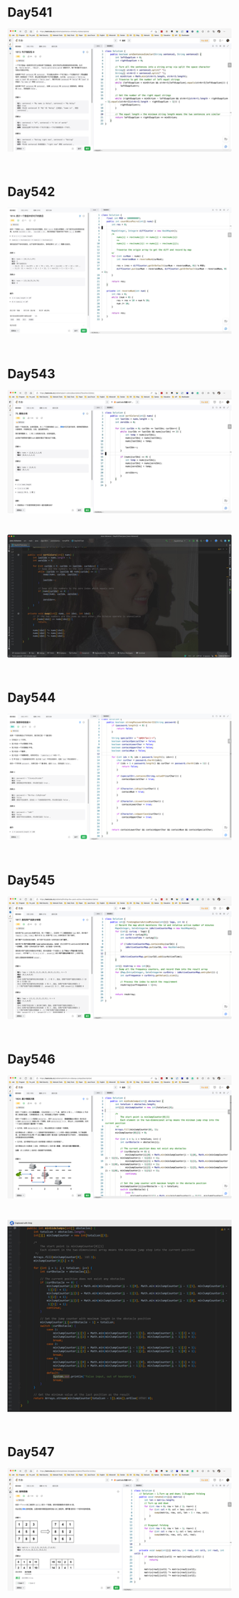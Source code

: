 # Day541

![day541](assets/day541.png)

&nbsp;

# Day542

![day542](assets/day542.png)

&nbsp;

# Day543

![day543-01](assets/day543-01.png)

&nbsp;

![day543-02](assets/day543-02.png)

&nbsp;

# Day544

![day544](assets/day544.png)

&nbsp;

# Day545

![day545](assets/day545.png)

&nbsp;

# Day546

![day546](assets/day546.png)

&nbsp;

![day546-01](assets/day546-01.jpeg)

&nbsp;

# Day547

![day547](assets/day547.png)
